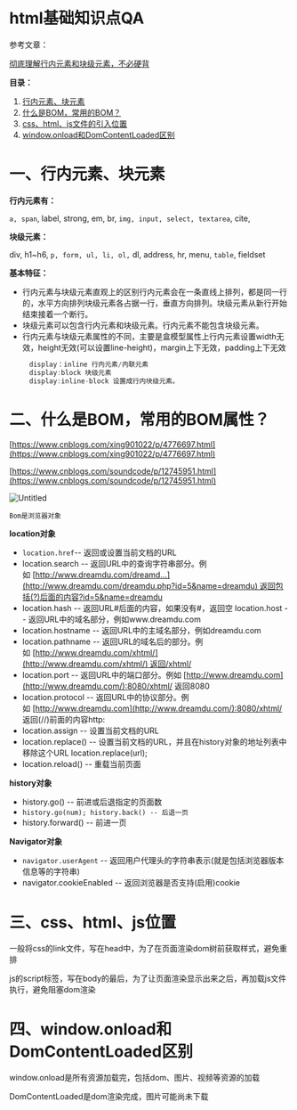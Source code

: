 # html基础知识点QA

参考文章：

[彻底理解行内元素和块级元素，不必硬背](https://www.cnblogs.com/yc8930143/p/7237456.html)

**目录：**

1. [行内元素、块元素]()
2. [什么是BOM，常用的BOM？]()
3. [css、html、js文件的引入位置]()
4. [window.onload和DomContentLoaded区别]()

# 一、行内元素、块元素

**行内元素有：**

`a, span`, label, strong, em, br, `img, input, select, textarea`, cite,

**块级元素：**

div, h1~h6, `p, form, ul, li, ol,` dl, address, hr, menu, `table`, fieldset

**基本特征：**

- 行内元素与块级元素直观上的区别行内元素会在一条直线上排列，都是同一行的，水平方向排列块级元素各占据一行，垂直方向排列。块级元素从新行开始结束接着一个断行。
- 块级元素可以包含行内元素和块级元素。行内元素不能包含块级元素。
- 行内元素与块级元素属性的不同，主要是盒模型属性上行内元素设置width无效，height无效(可以设置line-height)，margin上下无效，padding上下无效

```jsx
     display：inline 行内元素/内联元素
     display:block 块级元素
     display:inline-block 设置成行内块级元素。
```

# 二、什么是BOM，常用的BOM属性？

[https://www.cnblogs.com/xing901022/p/4776697.html](https://www.cnblogs.com/xing901022/p/4776697.html)

[https://www.cnblogs.com/soundcode/p/12745951.html](https://www.cnblogs.com/soundcode/p/12745951.html)

![Untitled](html%E5%9F%BA%E7%A1%80%E7%9F%A5%E8%AF%86%E7%82%B9QA%208153d5897c9743099b859f6d47b443fc/Untitled.png)

`Bom是浏览器对象`

**location对象**

- `location.href`-- 返回或设置当前文档的URL
- location.search -- 返回URL中的查询字符串部分。例如 [http://www.dreamdu.com/dreamd...](http://www.dreamdu.com/dreamdu.php?id=5&name=dreamdu) 返回包括(?)后面的内容?id=5&name=dreamdu
- location.hash -- 返回URL#后面的内容，如果没有#，返回空 location.host -- 返回URL中的域名部分，例如www.dreamdu.com
- location.hostname -- 返回URL中的主域名部分，例如dreamdu.com
- location.pathname -- 返回URL的域名后的部分。例如 [http://www.dreamdu.com/xhtml/](http://www.dreamdu.com/xhtml/) 返回/xhtml/
- location.port -- 返回URL中的端口部分。例如 [http://www.dreamdu.com](http://www.dreamdu.com/):8080/xhtml/ 返回8080
- location.protocol -- 返回URL中的协议部分。例如 [http://www.dreamdu.com](http://www.dreamdu.com/):8080/xhtml/ 返回(//)前面的内容http:
- location.assign -- 设置当前文档的URL
- location.replace() -- 设置当前文档的URL，并且在history对象的地址列表中移除这个URL location.replace(url);
- location.reload() -- 重载当前页面

**history对象**

- history.go() -- 前进或后退指定的页面数
- `history.go(num); history.back() -- 后退一页`
- history.forward() -- 前进一页

**Navigator对象**

- `navigator.userAgent` -- 返回用户代理头的字符串表示(就是包括浏览器版本信息等的字符串)
- navigator.cookieEnabled -- 返回浏览器是否支持(启用)cookie

# 三、css、html、js位置

一般将css的link文件，写在head中，为了在页面渲染dom树前获取样式，避免重排

js的script标签，写在body的最后，为了让页面渲染显示出来之后，再加载js文件执行，避免阻塞dom渲染

# 四、window.onload和DomContentLoaded区别

window.onload是所有资源加载完，包括dom、图片、视频等资源的加载

DomContentLoaded是dom渲染完成，图片可能尚未下载